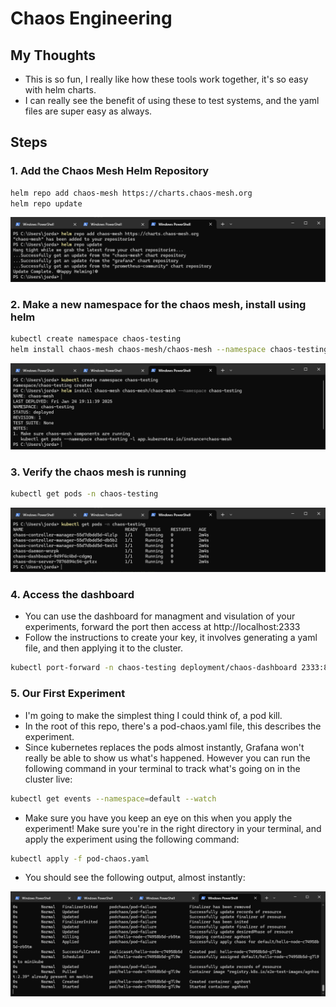 # Chaos Engineering

## My Thoughts

- This is so fun, I really like how these tools work together, it's so easy with helm charts.
- I can really see the benefit of using these to test systems, and the yaml files are super easy as always.

## Steps

### 1. Add the Chaos Mesh Helm Repository

``` bash
helm repo add chaos-mesh https://charts.chaos-mesh.org
helm repo update
```
![](./screenshots/chaos-repo-add.png)

### 2. Make a new namespace for the chaos mesh, install using helm

``` bash
kubectl create namespace chaos-testing
helm install chaos-mesh chaos-mesh/chaos-mesh --namespace chaos-testing
```
![](./screenshots/helm-chaos.png)

### 3. Verify the chaos mesh is running

``` bash
kubectl get pods -n chaos-testing
```
![](./screenshots/chaos-mesh-running.png)

### 4. Access the dashboard

- You can use the dashboard for managment and visulation of your experiments, forward the port then access at http://localhost:2333
- Follow the instructions to create your key, it involves generating a yaml file, and then applying it to the cluster.

```bash
kubectl port-forward -n chaos-testing deployment/chaos-dashboard 2333:80
```

### 5. Our First Experiment

- I'm going to make the simplest thing I could think of, a pod kill.
- In the root of this repo, there's a pod-chaos.yaml file, this describes the experiment.
- Since kubernetes replaces the pods almost instantly, Grafana won't really be able to show us what's happened. However you can run the following command in your terminal to track what's going on in the cluster live:

```bash
kubectl get events --namespace=default --watch
```

- Make sure you have you keep an eye on this when you apply the experiment! Make sure you're in the right directory in your terminal, and apply the experiment using the following command:

```bash
kubectl apply -f pod-chaos.yaml
```

- You should see the following output, almost instantly:

![](./screenshots/pod-kill-log.png)